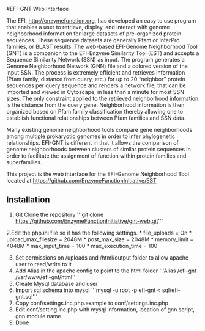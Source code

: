 #EFI-GNT Web Interface

The EFI, http://enzymefunction.org,  has developed an easy to use program that enables a user to retrieve, display, and interact with genome neighborhood information for large datasets of pre-organized protein sequences. These sequence datasets are generally Pfam or InterPro families, or BLAST results. The web-based EFI-Genome Neighborhood Tool (GNT) is a companion to the EFI-Enzyme Similarity Tool (EST) and accepts a Sequence Similarity Network (SSN) as input. The program generates a Genome Neighborhood Network (GNN) file and a colored version of the input SSN. The process is extremely efficient and retrieves information (Pfam family, distance from query, etc.) for up to 20 “neighbor” protein sequences per query sequence and renders a network file, that can be imported and viewed in Cytoscape, in less than a minute for most SSN sizes. The only constraint applied to the retrieved neighborhood information is the distance from the query gene. Neighborhood information is then organized based on Pfam family classification thereby allowing one to establish functional relationships between Pfam families and SSN data.

Many existing genome neighborhood tools compare gene neighborhoods among multiple prokaryotic genomes in order to infer phylogenetic relationships. EFI-GNT is different in that it allows the comparison of genome neighborhoods between clusters of similar protein sequences in order to facilitate the assignment of function within protein families and superfamilies. 

This project is the web interface for the EFI-Genome Neighborhood Tool located at https://github.com/EnzymeFunctionInitiative/EST

## Installation
1.  Git Clone the repository
'''git clone https://github.com/EnzymeFunctionInitiative/gnt-web.git'''

2.Edit the php.ini file so it has the following settings.
	* file_uploads = On
        * upload_max_filesize = 2048M
        * post_max_size = 2048M
        * memory_limit = 4048M
        * max_input_time = 100
        * max_execution_time = 100

3.  Set permissions on /uploads and /html/output folder to allow apache user to read/write to it
4.  Add Alias in the apache config to point to the html folder
'''Alias /efi-gnt /var/www/efi-gnt/html'''
5.  Create Mysql database and user
6.  Import sql schema into mysql
'''mysql -u root -p efi-gnt < sql/efi-gnt.sql'''
7.  Copy conf/settings.inc.php.example to conf/settings.inc.php
8.  Edit conf/setting.inc.php with mysql information, location of gnn script, gnn module name
9.  Done
